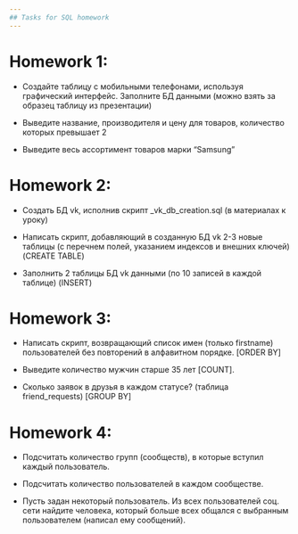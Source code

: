 ```yaml
---
## Tasks for SQL homework
---
```


# Homework 1:
* Создайте таблицу с мобильными телефонами, используя графический интерфейс. Заполните БД данными (можно взять за образец таблицу из презентации)

* Выведите название, производителя и цену для товаров, количество которых превышает 2

* Выведите весь ассортимент товаров марки “Samsung”

# Homework 2:
* Создать БД vk, исполнив скрипт _vk_db_creation.sql (в материалах к уроку)

* Написать скрипт, добавляющий в созданную БД vk 2-3 новые таблицы (с перечнем полей, указанием индексов и внешних ключей) (CREATE TABLE)

* Заполнить 2 таблицы БД vk данными (по 10 записей в каждой таблице) (INSERT)

# Homework 3:
* Написать скрипт, возвращающий список имен (только firstname) пользователей без повторений в алфавитном порядке. [ORDER BY]

* Выведите количество мужчин старше 35 лет [COUNT].

* Сколько заявок в друзья в каждом статусе? (таблица friend_requests) [GROUP BY]

# Homework 4:
* Подсчитать количество групп (сообществ), в которые вступил каждый пользователь.

* Подсчитать количество пользователей в каждом сообществе.

* Пусть задан некоторый пользователь. Из всех пользователей соц. сети найдите человека, который больше всех общался с выбранным пользователем (написал ему сообщений).
